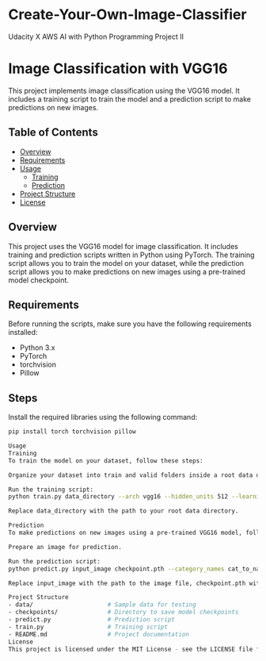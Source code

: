 # Create-Your-Own-Image-Classifier
Udacity X AWS AI with Python Programming Project II

# Image Classification with VGG16

This project implements image classification using the VGG16 model. It includes a training script to train the model and a prediction script to make predictions on new images.

## Table of Contents

- [Overview](#overview)
- [Requirements](#requirements)
- [Usage](#usage)
  - [Training](#training)
  - [Prediction](#prediction)
- [Project Structure](#project-structure)
- [License](#license)

## Overview

This project uses the VGG16 model for image classification. It includes training and prediction scripts written in Python using PyTorch. The training script allows you to train the model on your dataset, while the prediction script allows you to make predictions on new images using a pre-trained model checkpoint.

## Requirements

Before running the scripts, make sure you have the following requirements installed:

- Python 3.x
- PyTorch
- torchvision
- Pillow

## Steps
Install the required libraries using the following command:

```bash
pip install torch torchvision pillow

Usage
Training
To train the model on your dataset, follow these steps:

Organize your dataset into train and valid folders inside a root data directory.

Run the training script:
python train.py data_directory --arch vgg16 --hidden_units 512 --learning_rate 0.001 --epochs 3 --save_dir checkpoints --gpu

Replace data_directory with the path to your root data directory.

Prediction
To make predictions on new images using a pre-trained VGG16 model, follow these steps:

Prepare an image for prediction.

Run the prediction script:
python predict.py input_image checkpoint.pth --category_names cat_to_name.json --gpu

Replace input_image with the path to the image file, checkpoint.pth with the path to your pre-trained model checkpoint, and optionally provide --category_names if you have a JSON file mapping class indices to human-readable class names.

Project Structure
- data/                     # Sample data for testing
- checkpoints/              # Directory to save model checkpoints
- predict.py                # Prediction script
- train.py                  # Training script
- README.md                 # Project documentation
License
This project is licensed under the MIT License - see the LICENSE file for detail
